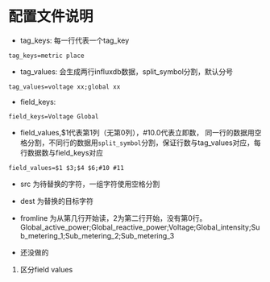 # 配置文件说明

* tag_keys:
每一行代表一个tag_key
```
tag_keys=metric place
```

* tag_values:
会生成两行influxdb数据，split_symbol分割，默认分号
```
tag_values=voltage xx;global xx
```

* field_keys:
```
field_keys=Voltage Global
```

* field_values,$1代表第1列（无第0列），#10.0代表立即数， 同一行的数据用空格分割，不同行的数据用`split_symbol`分割，保证行数与tag_values对应，每行数据数与field_keys对应
```
field_values=$1 $3;$4 $6;#10 #11
```

* src 为待替换的字符，一组字符使用空格分割
* dest 为替换的目标字符
* fromline 为从第几行开始读，2为第二行开始，没有第0行。
Global_active_power;Global_reactive_power;Voltage;Global_intensity;Sub_metering_1;Sub_metering_2;Sub_metering_3

* 还没做的
1. 区分field values
